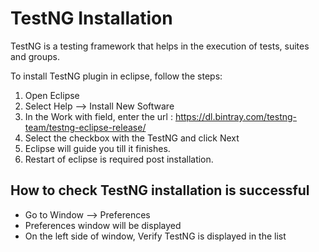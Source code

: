 # TestNG Installation

TestNG is a testing framework that helps in the execution of tests, suites and groups.

To install TestNG plugin in eclipse, follow the steps:
1. Open Eclipse 
2. Select Help --> Install New Software
3. In the Work with field, enter the url : https://dl.bintray.com/testng-team/testng-eclipse-release/
4. Select the checkbox with the TestNG and click Next
5. Eclipse will guide you till it finishes.
6. Restart of eclipse is required post installation.

## How to check TestNG installation is successful

- Go to Window --> Preferences 
- Preferences window will be displayed 
- On the left side of window, Verify TestNG is displayed in the list
